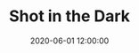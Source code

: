 ---
title: "Shot in the Dark"
date: 2020-06-01 12:00:00
permalink: /shot-in-the-dark/
layout: game
author_profile: false
share: false
---